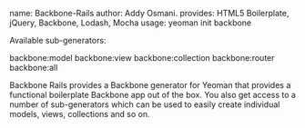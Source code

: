 
name:     Backbone-Rails
author:   Addy Osmani.
provides: HTML5 Boilerplate, jQuery, Backbone, Lodash, Mocha
usage:    yeoman init backbone

Available sub-generators:

backbone:model
backbone:view
backbone:collection
backbone:router
backbone:all


Backbone Rails provides a Backbone generator for Yeoman that
provides a functional boilerplate Backbone app out of the box.
You also get access to a number of sub-generators which can be
used to easily create individual models, views, collections and
so on.